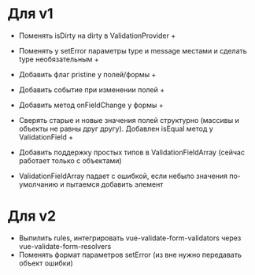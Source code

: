 # Для v1
- Поменять isDirty на dirty в ValidationProvider +
- Поменять у setError параметры type и message местами и сделать type необязательным +


- Добавить флаг pristine у полей/формы +
- Добавить событие при изменении полей +
- Добавить метод onFieldChange у формы +
- Сверять старые и новые значения полей структурно (массивы и объекты не равны друг другу). Добавлен isEqual метод у ValidationField +
- Добавить поддержку простых типов в ValidationFieldArray (сейчас работает только с объектами)
- ValidationFieldArray падает с ошибкой, если небыло значения по-умолчанию и пытаемся добавить элемент

# Для v2
- Выпилить rules, интегрировать vue-validate-form-validators через vue-validate-form-resolvers
- Поменять формат параметров setError (из вне нужно передавать объект ошибки)
